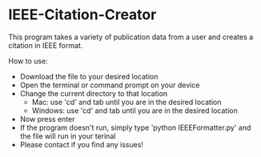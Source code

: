 # IEEE-Citation-Creator
This program takes a variety of publication data from a user and creates a citation in IEEE format.

How to use:
- Download the file to your desired location
- Open the terminal or command prompt on your device
- Change the current directory to that location 
  - Mac: use 'cd' and tab until you are in the desired location
  - Windows: use 'cd' and tab until you are in the desired location
- Now press enter
- If the program doesn't run, simply type 'python IEEEFormatter.py' and the file will run in your terinal
- Please contact if you find any issues!
